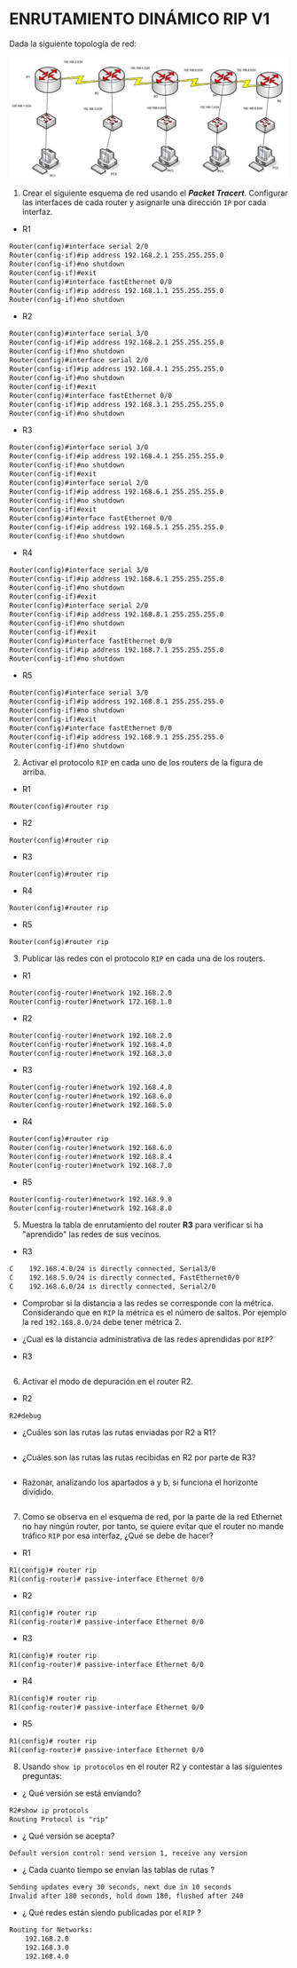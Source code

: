 # ENRUTAMIENTO DINÁMICO RIP V1

Dada la siguiente topología de red:

![](img/001.png)

1. Crear el siguiente esquema de red usando el ***Packet Tracert***. Configurar las interfaces de cada router y asignarle una dirección `IP` por cada interfaz.

+ R1

 ~~~
Router(config)#interface serial 2/0
Router(config-if)#ip address 192.168.2.1 255.255.255.0
Router(config-if)#no shutdown 
Router(config-if)#exit
Router(config)#interface fastEthernet 0/0
Router(config-if)#ip address 192.168.1.1 255.255.255.0
Router(config-if)#no shutdown
 ~~~

+ R2

 ~~~
Router(config)#interface serial 3/0
Router(config-if)#ip address 192.168.2.1 255.255.255.0
Router(config-if)#no shutdown 
Router(config)#interface serial 2/0
Router(config-if)#ip address 192.168.4.1 255.255.255.0
Router(config-if)#no shutdown 
Router(config-if)#exit
Router(config)#interface fastEthernet 0/0
Router(config-if)#ip address 192.168.3.1 255.255.255.0
Router(config-if)#no shutdown 
 ~~~
 
 + R3
 
 ~~~
Router(config)#interface serial 3/0
Router(config-if)#ip address 192.168.4.1 255.255.255.0
Router(config-if)#no shutdown 
Router(config-if)#exit
Router(config)#interface serial 2/0
Router(config-if)#ip address 192.168.6.1 255.255.255.0
Router(config-if)#no shutdown 
Router(config-if)#exit
Router(config)#interface fastEthernet 0/0
Router(config-if)#ip address 192.168.5.1 255.255.255.0
Router(config-if)#no shutdown
 ~~~
 
 + R4
 
 ~~~
Router(config)#interface serial 3/0
Router(config-if)#ip address 192.168.6.1 255.255.255.0
Router(config-if)#no shutdown 
Router(config-if)#exit
Router(config)#interface serial 2/0
Router(config-if)#ip address 192.168.8.1 255.255.255.0
Router(config-if)#no shutdown 
Router(config-if)#exit
Router(config)#interface fastEthernet 0/0
Router(config-if)#ip address 192.168.7.1 255.255.255.0
Router(config-if)#no shutdown 
 ~~~
 
 + R5
 
 ~~~
 Router(config)#interface serial 3/0
Router(config-if)#ip address 192.168.8.1 255.255.255.0
Router(config-if)#no shutdown 
Router(config-if)#exit
Router(config)#interface fastEthernet 0/0
Router(config-if)#ip address 192.168.9.1 255.255.255.0
Router(config-if)#no shutdown
 ~~~

2. Activar el protocolo `RIP` en cada uno de los routers de la figura de arriba.

+ R1

 ~~~
Router(config)#router rip

 ~~~

+ R2

 ~~~
 Router(config)#router rip
 ~~~
 
 + R3
 
 ~~~
Router(config)#router rip
 ~~~
 
 + R4
 
 ~~~
 Router(config)#router rip
 ~~~
 
 + R5
 
 ~~~
 Router(config)#router rip
 ~~~

3. Publicar las redes con el protocolo `RIP` en cada una de los routers. 

+ R1

 ~~~
Router(config-router)#network 192.168.2.0
Router(config-router)#network 172.168.1.0
 ~~~

+ R2

 ~~~
Router(config-router)#network 192.168.2.0
Router(config-router)#network 192.168.4.0
Router(config-router)#network 192.168.3.0
 ~~~
 
+  R3

 ~~~
Router(config-router)#network 192.168.4.0
Router(config-router)#network 192.168.6.0
Router(config-router)#network 192.168.5.0
 ~~~
 
 + R4
 
 ~~~
Router(config)#router rip
Router(config-router)#network 192.168.6.0
Router(config-router)#network 192.168.8.4
Router(config-router)#network 192.168.7.0
 ~~~
 
 + R5
 
 ~~~
Router(config-router)#network 192.168.9.0
Router(config-router)#network 192.168.8.0
 ~~~

5. Muestra la tabla de enrutamiento del router **R3** para verificar si ha "aprendido" las redes de sus vecinos.

 + R3
 
 ~~~
 C    192.168.4.0/24 is directly connected, Serial3/0
C    192.168.5.0/24 is directly connected, FastEthernet0/0
C    192.168.6.0/24 is directly connected, Serial2/0
 ~~~

 + Comprobar si la distancia a las redes se corresponde con la métrica. Considerando que en `RIP` la métrica es el número de saltos. Por ejemplo la red `192.168.8.0/24` debe tener métrica 2.
 + ¿Cual es la distancia administrativa de las redes aprendidas por `RIP`?

 + R3
 
 ~~~
 ~~~

6. Activar el modo de depuración en el router R2.

 + R2
 
 ~~~
 R2#debug
 ~~~

+ ¿Cuáles son las rutas las rutas enviadas por R2 a R1?

~~~
~~~

+ ¿Cuáles son las rutas las rutas recibidas en R2 por parte de R3?

~~~
~~~

+ Razonar, analizando los apartados a y b, si funciona el horizonte dividido.

~~~
~~~

7. Como se observa en el esquema de red, por la parte de la red Ethernet no hay ningún router, por tanto, se quiere evitar que el router no mande tráfico `RIP` por esa interfaz, ¿Qué se debe de hacer?

 + R1
 
 ~~~
R1(config)# router rip
R1(config-router)# passive-interface Ethernet 0/0

 ~~~

+ R2

 ~~~
R1(config)# router rip
R1(config-router)# passive-interface Ethernet 0/0
 ~~~
 
 + R3
 
 ~~~
R1(config)# router rip
R1(config-router)# passive-interface Ethernet 0/0
 ~~~
 
 + R4
 
 ~~~
R1(config)# router rip
R1(config-router)# passive-interface Ethernet 0/0
 ~~~
 
 + R5
 
 ~~~
R1(config)# router rip
R1(config-router)# passive-interface Ethernet 0/0
 ~~~

8. Usando `show ip protocolos` en el router R2 y contestar a las siguientes preguntas:

+ ¿ Qué versión se está enviando?

~~~
R2#show ip protocols
Routing Protocol is "rip"
~~~

+ ¿ Qué versión se acepta?

~~~
Default version control: send version 1, receive any version
~~~

+ ¿ Cada cuanto tiempo se envían las tablas de rutas ?

~~~
Sending updates every 30 seconds, next due in 10 seconds
Invalid after 180 seconds, hold down 180, flushed after 240
~~~

+ ¿ Qué redes están siendo publicadas por el `RIP` ?

~~~
Routing for Networks:
	192.168.2.0
	192.168.3.0
	192.168.4.0
~~~





